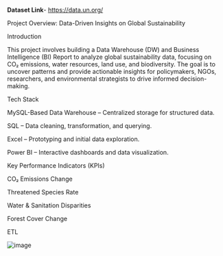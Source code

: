 **Dataset Link**- https://data.un.org/

Project Overview: Data-Driven Insights on Global Sustainability

Introduction

This project involves building a Data Warehouse (DW) and Business Intelligence (BI) Report to analyze global sustainability data, focusing on CO₂ emissions, water resources, land use, and biodiversity. The goal is to uncover patterns and provide actionable insights for policymakers, NGOs, researchers, and environmental strategists to drive informed decision-making.

Tech Stack

MySQL-Based Data Warehouse – Centralized storage for structured data.

SQL – Data cleaning, transformation, and querying.

Excel – Prototyping and initial data exploration.

Power BI – Interactive dashboards and data visualization.

Key Performance Indicators (KPIs)

CO₂ Emissions Change

Threatened Species Rate

Water & Sanitation Disparities

Forest Cover Change

ETL

![image](https://github.com/user-attachments/assets/ec07a3f3-8e1c-4dd5-b2a2-56924e61ad13)
